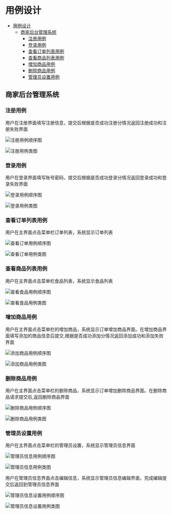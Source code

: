 # 用例设计
<!-- TOC -->

- [用例设计](#用例设计)
    - [商家后台管理系统](#商家后台管理系统)
        - [注册用例](#注册用例)
        - [登录用例](#登录用例)
        - [查看订单列表用例](#查看订单列表用例)
        - [查看商品列表用例](#查看商品列表用例)
        - [增加商品用例](#增加商品用例)
        - [删除商品用例](#删除商品用例)
        - [管理员设置用例](#管理员设置用例)

<!-- /TOC -->

## 商家后台管理系统

### 注册用例

用户在注册界面填写注册信息，提交后根据是否成功注册分情况返回注册成功和注册失败界面

![注册用例顺序图](../assets/images/sellerECB/registerS.png)

![注册用例类图](../assets/images/sellerECB/registerC.png)

### 登录用例

用户在登录界面填写账号密码，提交后根据是否成功登录分情况返回登录成功和登录失败界面

![登录用例顺序图](../assets/images/sellerECB/loginS.png)

![登录用例类图](../assets/images/sellerECB/loginC.png)

### 查看订单列表用例

用户在主界面点击菜单栏订单列表，系统显示订单列表

![查看订单用例顺序图](../assets/images/sellerECB/orderS.png)

![查看订单用例类图](../assets/images/sellerECB/orderC.png)

### 查看商品列表用例

用户在主界面点击菜单栏食品列表，系统显示食品列表

![查看食品用例顺序图](../assets/images/sellerECB/dishS.png)

![查看食品用例类图](../assets/images/sellerECB/dishC.png)

### 增加商品用例

用户在主界面点击菜单栏的增加商品，系统显示订单增加商品界面。在增加商品界面填写添加的商品信息后提交,根据是否成功添加分情况返回添加成功和添加失败界面

![添加商品用例顺序图](../assets/images/sellerECB/addFoodS.png)

![添加商品用例类图](../assets/images/sellerECB/addFoodC.png)

### 删除商品用例

用户在主界面点击菜单栏的删除商品，系统显示订单增加删除商品界面。在删除商品请求提交后,返回删除商品界面

![删除商品用例顺序图](../assets/images/sellerECB/reduceFoodS.png)

![删除商品用例类图](../assets/images/sellerECB/reduceFoodC.png)

### 管理员设置用例

用户在主界面点击菜单栏的管理员设置，系统显示管理员信息界面

![管理员信息用例顺序图](../assets/images/sellerECB/userMangeS.png)

![管理员信息用例类图](../assets/images/sellerECB/userMangeC.png)

用户在管理员信息界面点击编辑信息，系统显示管理员信息编辑界面，完成编辑提交后返回到管理员信息界面

![管理员信息设置用例顺序图](../assets/images/sellerECB/editManagerS.png)

![管理员信息设置用例类图](../assets/images/sellerECB/editManagerC.png)